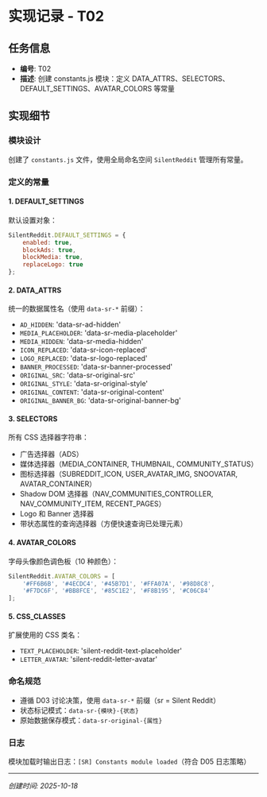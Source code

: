 # 实现记录 - T02

## 任务信息
- **编号**: T02
- **描述**: 创建 constants.js 模块：定义 DATA_ATTRS、SELECTORS、DEFAULT_SETTINGS、AVATAR_COLORS 等常量

## 实现细节

### 模块设计
创建了 `constants.js` 文件，使用全局命名空间 `SilentReddit` 管理所有常量。

### 定义的常量

#### 1. DEFAULT_SETTINGS
默认设置对象：
```javascript
SilentReddit.DEFAULT_SETTINGS = {
    enabled: true,
    blockAds: true,
    blockMedia: true,
    replaceLogo: true
};
```

#### 2. DATA_ATTRS
统一的数据属性名（使用 `data-sr-*` 前缀）：
- `AD_HIDDEN`: 'data-sr-ad-hidden'
- `MEDIA_PLACEHOLDER`: 'data-sr-media-placeholder'
- `MEDIA_HIDDEN`: 'data-sr-media-hidden'
- `ICON_REPLACED`: 'data-sr-icon-replaced'
- `LOGO_REPLACED`: 'data-sr-logo-replaced'
- `BANNER_PROCESSED`: 'data-sr-banner-processed'
- `ORIGINAL_SRC`: 'data-sr-original-src'
- `ORIGINAL_STYLE`: 'data-sr-original-style'
- `ORIGINAL_CONTENT`: 'data-sr-original-content'
- `ORIGINAL_BANNER_BG`: 'data-sr-original-banner-bg'

#### 3. SELECTORS
所有 CSS 选择器字符串：
- 广告选择器（ADS）
- 媒体选择器（MEDIA_CONTAINER, THUMBNAIL, COMMUNITY_STATUS）
- 图标选择器（SUBREDDIT_ICON, USER_AVATAR_IMG, SNOOVATAR, AVATAR_CONTAINER）
- Shadow DOM 选择器（NAV_COMMUNITIES_CONTROLLER, NAV_COMMUNITY_ITEM, RECENT_PAGES）
- Logo 和 Banner 选择器
- 带状态属性的查询选择器（方便快速查询已处理元素）

#### 4. AVATAR_COLORS
字母头像颜色调色板（10 种颜色）：
```javascript
SilentReddit.AVATAR_COLORS = [
    '#FF6B6B', '#4ECDC4', '#45B7D1', '#FFA07A', '#98D8C8',
    '#F7DC6F', '#BB8FCE', '#85C1E2', '#F8B195', '#C06C84'
];
```

#### 5. CSS_CLASSES
扩展使用的 CSS 类名：
- `TEXT_PLACEHOLDER`: 'silent-reddit-text-placeholder'
- `LETTER_AVATAR`: 'silent-reddit-letter-avatar'

### 命名规范
- 遵循 D03 讨论决策，使用 `data-sr-*` 前缀（sr = Silent Reddit）
- 状态标记模式：`data-sr-{模块}-{状态}`
- 原始数据保存模式：`data-sr-original-{属性}`

### 日志
模块加载时输出日志：`[SR] Constants module loaded`（符合 D05 日志策略）

---
*创建时间: 2025-10-18*
